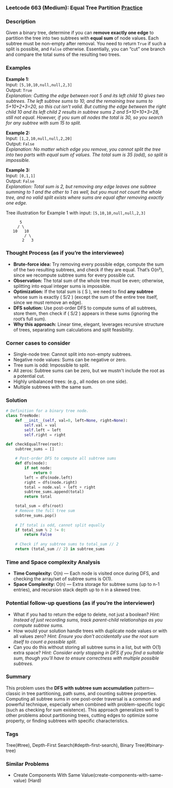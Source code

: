### Leetcode 663 (Medium): Equal Tree Partition [Practice](https://leetcode.com/problems/equal-tree-partition)

### Description  
Given a binary tree, determine if you can **remove exactly one edge** to partition the tree into two subtrees with **equal sum** of node values. Each subtree must be non-empty after removal. You need to return `True` if such a split is possible, and `False` otherwise. Essentially, you can “cut” one branch and compare the total sums of the resulting two trees.

### Examples  

**Example 1:**  
Input: `[5,10,10,null,null,2,3]`  
Output: `True`  
*Explanation: Cutting the edge between root 5 and its left child 10 gives two subtrees. The left subtree sums to 10, and the remaining tree sums to 5+10+2+3=20, so this cut isn’t valid. But cutting the edge between the right child 10 and its left child 2 results in subtree sums 2 and 5+10+10+3=28, still not equal. However, if you sum all nodes the total is 30, so you search for any subtree with sum 15 to split.*  

**Example 2:**  
Input: `[1,2,10,null,null,2,20]`  
Output: `False`  
*Explanation: No matter which edge you remove, you cannot split the tree into two parts with equal sum of values. The total sum is 35 (odd), so split is impossible.*

**Example 3:**  
Input: `[0,1,1]`  
Output: `False`  
*Explanation: Total sum is 2, but removing any edge leaves one subtree summing to 1 and the other to 1 as well, but you must not count the whole tree, and no valid split exists where sums are equal after removing exactly one edge.*

Tree illustration for Example 1 with input: `[5,10,10,null,null,2,3]`  
```
      5
     / \
   10   10
        / \
       2   3
```

### Thought Process (as if you’re the interviewee)  
- **Brute-force idea:** Try removing every possible edge, compute the sum of the two resulting subtrees, and check if they are equal. That’s O(n²), since we recompute subtree sums for every possible cut.
- **Observation:** The total sum of the whole tree must be even; otherwise, splitting into equal integer sums is impossible.
- **Optimization:** If the total sum is \( S \), we need to find **any subtree** whose sum is exactly \( S/2 \) (except the sum of the entire tree itself, since we must remove an edge).
- **DFS solution:** Use post-order DFS to compute sums of all subtrees, store them, then check if \( S/2 \) appears in these sums (ignoring the root’s full sum).
- **Why this approach:** Linear time, elegant, leverages recursive structure of trees, separating sum calculations and split feasibility.

### Corner cases to consider  
- Single-node tree: Cannot split into non-empty subtrees.
- Negative node values: Sums can be negative or zero.
- Tree sum is odd: Impossible to split.
- All zeros: Subtree sums can be zero, but we mustn't include the root as a potential cut.
- Highly unbalanced trees: (e.g., all nodes on one side).
- Multiple subtrees with the same sum.

### Solution

```python
# Definition for a binary tree node.
class TreeNode:
    def __init__(self, val=0, left=None, right=None):
        self.val = val
        self.left = left
        self.right = right

def checkEqualTree(root):
    subtree_sums = []
    
    # Post-order DFS to compute all subtree sums
    def dfs(node):
        if not node:
            return 0
        left = dfs(node.left)
        right = dfs(node.right)
        total = node.val + left + right
        subtree_sums.append(total)
        return total

    total_sum = dfs(root)
    # Remove the full tree sum
    subtree_sums.pop()
    
    # If total is odd, cannot split equally
    if total_sum % 2 != 0:
        return False
    
    # Check if any subtree sums to total_sum // 2
    return (total_sum // 2) in subtree_sums
```

### Time and Space complexity Analysis  

- **Time Complexity:** O(n) — Each node is visited once during DFS, and checking the array/set of subtree sums is O(1).
- **Space Complexity:** O(n) — Extra storage for subtree sums (up to n-1 entries), and recursion stack depth up to n in a skewed tree.

### Potential follow-up questions (as if you’re the interviewer)  

- What if you had to return the edge to delete, not just a boolean?
  *Hint: Instead of just recording sums, track parent-child relationships as you compute subtree sums.*
- How would your solution handle trees with duplicate node values or with all values zero?
  *Hint: Ensure you don’t accidentally use the root sum itself to count a possible split.*
- Can you do this without storing all subtree sums in a list, but with O(1) extra space?
  *Hint: Consider early stopping in DFS if you find a suitable sum, though you’ll have to ensure correctness with multiple possible subtrees.*

### Summary
This problem uses the **DFS with subtree sum accumulation** pattern—classic in tree partitioning, path sums, and counting subtree properties. Computing all subtree sums in one post-order traversal is a common and powerful technique, especially when combined with problem-specific logic (such as checking for sum existence). This approach generalizes well to other problems about partitioning trees, cutting edges to optimize some property, or finding subtrees with specific characteristics.

### Tags
Tree(#tree), Depth-First Search(#depth-first-search), Binary Tree(#binary-tree)

### Similar Problems
- Create Components With Same Value(create-components-with-same-value) (Hard)